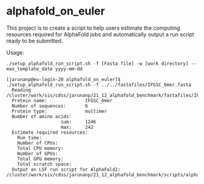 # alphafold_on_euler

This project is to create a script to help users estimate the computing resources required for AlphaFold jobs and automatically output a  run script ready to be submitted.

Usage:

```
./setup_alphafold_run_script.sh -f [Fasta file] -w [work directory] --max_template_date yyyy-mm-dd
```

```
[jarunanp@eu-login-20 alphafold_on_euler]$ ./setup_alphafold_run_script.sh -f ../../fastafiles/IFGSC_6mer.fasta 
  Reading /cluster/work/sis/cdss/jarunanp/21_12_alphafold_benchmark/fastafiles/IFGSC_6mer.fasta
  Protein name:              IFGSC_6mer
  Number of sequences:       6
  Protein type:              multimer
  Number of amino acids:
                    sum:     1246
                    max:     242
  Estimate required resources:
    Run time: 
    Number of CPUs: 
    Total CPU memory: 
    Number of GPUs: 
    Total GPU memory: 
    Total scratch space: 
  Output an LSF run script for AlphaFold2: /cluster/work/sis/cdss/jarunanp/21_12_alphafold_benchmark/scripts/alphafold_on_euler/run_alphafold.bsub
```
